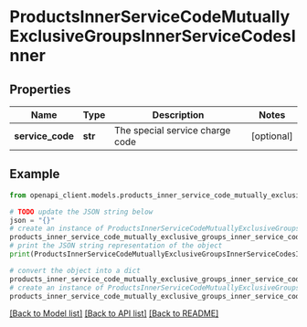 # ProductsInnerServiceCodeMutuallyExclusiveGroupsInnerServiceCodesInner


## Properties

Name | Type | Description | Notes
------------ | ------------- | ------------- | -------------
**service_code** | **str** | The special service charge code  | [optional] 

## Example

```python
from openapi_client.models.products_inner_service_code_mutually_exclusive_groups_inner_service_codes_inner import ProductsInnerServiceCodeMutuallyExclusiveGroupsInnerServiceCodesInner

# TODO update the JSON string below
json = "{}"
# create an instance of ProductsInnerServiceCodeMutuallyExclusiveGroupsInnerServiceCodesInner from a JSON string
products_inner_service_code_mutually_exclusive_groups_inner_service_codes_inner_instance = ProductsInnerServiceCodeMutuallyExclusiveGroupsInnerServiceCodesInner.from_json(json)
# print the JSON string representation of the object
print(ProductsInnerServiceCodeMutuallyExclusiveGroupsInnerServiceCodesInner.to_json())

# convert the object into a dict
products_inner_service_code_mutually_exclusive_groups_inner_service_codes_inner_dict = products_inner_service_code_mutually_exclusive_groups_inner_service_codes_inner_instance.to_dict()
# create an instance of ProductsInnerServiceCodeMutuallyExclusiveGroupsInnerServiceCodesInner from a dict
products_inner_service_code_mutually_exclusive_groups_inner_service_codes_inner_from_dict = ProductsInnerServiceCodeMutuallyExclusiveGroupsInnerServiceCodesInner.from_dict(products_inner_service_code_mutually_exclusive_groups_inner_service_codes_inner_dict)
```
[[Back to Model list]](../README.md#documentation-for-models) [[Back to API list]](../README.md#documentation-for-api-endpoints) [[Back to README]](../README.md)


